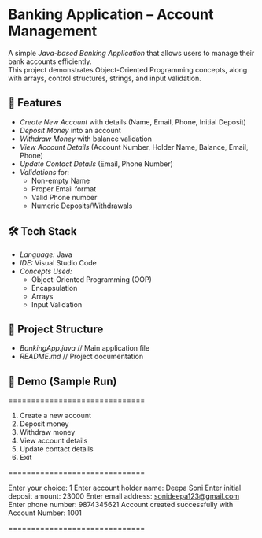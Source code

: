 # Banking Application – Account Management

A simple *Java-based Banking Application* that allows users to manage their bank accounts efficiently.  
This project demonstrates Object-Oriented Programming concepts, along with arrays, control structures, strings, and input validation.


## 🚀 Features

- *Create New Account* with details (Name, Email, Phone, Initial Deposit)  
- *Deposit Money* into an account  
- *Withdraw Money* with balance validation  
- *View Account Details* (Account Number, Holder Name, Balance, Email, Phone)  
- *Update Contact Details* (Email, Phone Number)  
- *Validations* for:  
  - Non-empty Name  
  - Proper Email format  
  - Valid Phone number  
  - Numeric Deposits/Withdrawals  


## 🛠 Tech Stack

- *Language:* Java  
- *IDE:* Visual Studio Code  
- *Concepts Used:*  
  - Object-Oriented Programming (OOP)  
  - Encapsulation  
  - Arrays  
  - Input Validation  


## 📂 Project Structure

- *BankingApp.java*   // Main application file
- *README.md*         // Project documentation


## 📸 Demo (Sample Run)
==============================
1. Create a new account
2. Deposit money
3. Withdraw money
4. View account details
5. Update contact details
6. Exit
   
==============================

Enter your choice: 1
Enter account holder name: Deepa Soni
Enter initial deposit amount: 23000
Enter email address: sonideepa123@gmail.com
Enter phone number: 9874345621
Account created successfully with Account Number: 1001

==============================
